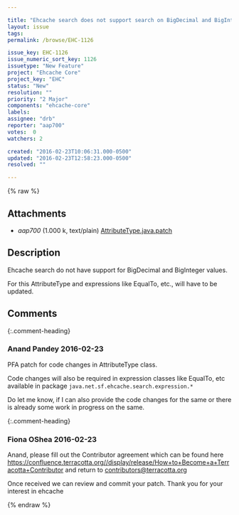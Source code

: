 ```yaml
---

title: "Ehcache search does not support search on BigDecimal and BigInteger values"
layout: issue
tags: 
permalink: /browse/EHC-1126

issue_key: EHC-1126
issue_numeric_sort_key: 1126
issuetype: "New Feature"
project: "Ehcache Core"
project_key: "EHC"
status: "New"
resolution: ""
priority: "2 Major"
components: "ehcache-core"
labels: 
assignee: "drb"
reporter: "aap700"
votes:  0
watchers: 2

created: "2016-02-23T10:06:31.000-0500"
updated: "2016-02-23T12:58:23.000-0500"
resolved: ""

---
```




{% raw %}


## Attachments

* <em>aap700</em> (1.000 k, text/plain) [AttributeType.java.patch](/attachments/EHC/EHC-1126/AttributeType.java.patch)




## Description

<div markdown="1" class="description">

Ehcache search do not have support for BigDecimal and BigInteger values.

For this AttributeType and expressions like EqualTo, etc., will have to be updated.

</div>

## Comments


{:.comment-heading}
### **Anand Pandey** <span class="date">2016-02-23</span>

<div markdown="1" class="comment">

PFA patch for code changes in AttributeType class.

Code changes will also be required in expression classes like EqualTo, etc available in package 
``` java.net.sf.ehcache.search.expression.* ```


Do let me know, if I can also provide the code changes for the same or there is already some work in progress on the same.

</div>


{:.comment-heading}
### **Fiona OShea** <span class="date">2016-02-23</span>

<div markdown="1" class="comment">

Anand,
please fill out the Contributor agreement which can be found here https://confluence.terracotta.org//display/release/How+to+Become+a+Terracotta+Contributor and return to contributors@terracotta.org

Once received we can review and commit your patch. Thank you for your interest in ehcache


</div>



{% endraw %}
